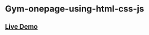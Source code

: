 # Gym-onepage-using-html-css-js
## <a href="https://gym-onepage-using-html-css-js.vercel.app/">Live Demo</a> 
